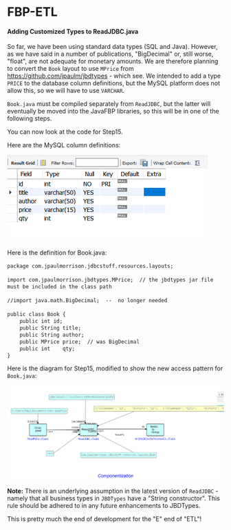 FBP-ETL
=======

#### Adding Customized Types to ReadJDBC.java 

So far, we have been using standard data types (SQL and Java).  However, as we have said in a number of publications, "BigDecimal" or, still worse, "float", are not adequate for monetary amounts.  We are therefore planning to convert the `Book` layout to use `MPrice` from https://github.com/jpaulm/jbdtypes - which see.  We intended to add a type `PRICE` to the database column definitions, but the MySQL platform does not allow this, so we will have to use `VARCHAR`.  

`Book.java` must be compiled separately from `ReadJDBC`, but the latter will eventually be moved into the JavaFBP libraries, so this will be in one of the following steps.


You can now look at the code for Step15.

Here are the MySQL column definitions:

![Table columns](https://github.com/jpaulm/fbp-etl/blob/master/src/main/java/com/jpaulmorrison/Step15/docs/columns.png "Table columns")

Here is the definition for Book.java:

```
package com.jpaulmorrison.jdbcstuff.resources.layouts;

import com.jpaulmorrison.jbdtypes.MPrice;  // the jbdtypes jar file must be included in the class path

//import java.math.BigDecimal;  --  no longer needed

public class Book {
	public int id;
	public String title;
	public String author;
	public MPrice price;  // was BigDecimal
	public int    qty;
}
```
Here is the diagram for Step15, modified to show the new access pattern for `Book.java`:

![Access to Book updated](https://github.com/jpaulm/fbp-etl/blob/master/src/main/java/com/jpaulmorrison/Step15/docs/Step15.png "Access to Book.java updated")

**Note:** There is an underlying assumption in the latest version of `ReadJDBC` - namely that all business types in `JBDTypes` have a "String constructor".  This rule should be adhered to in any future enhancements to JBDTypes.

This is pretty much the end of development for the "E" end of "ETL"!
